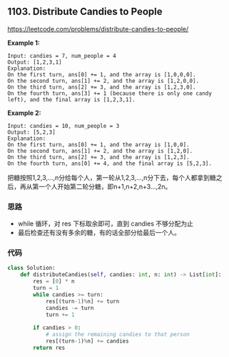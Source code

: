 ## 1103. Distribute Candies to People

https://leetcode.com/problems/distribute-candies-to-people/

**Example 1:**

```
Input: candies = 7, num_people = 4
Output: [1,2,3,1]
Explanation:
On the first turn, ans[0] += 1, and the array is [1,0,0,0].
On the second turn, ans[1] += 2, and the array is [1,2,0,0].
On the third turn, ans[2] += 3, and the array is [1,2,3,0].
On the fourth turn, ans[3] += 1 (because there is only one candy left), and the final array is [1,2,3,1].
```

**Example 2:**

```
Input: candies = 10, num_people = 3
Output: [5,2,3]
Explanation: 
On the first turn, ans[0] += 1, and the array is [1,0,0].
On the second turn, ans[1] += 2, and the array is [1,2,0].
On the third turn, ans[2] += 3, and the array is [1,2,3].
On the fourth turn, ans[0] += 4, and the final array is [5,2,3].
```

把糖按照1,2,3,...,n分给每个人，第一轮从1,2,3,...,n分下去，每个人都拿到糖之后，再从第一个人开始第二轮分糖，即n+1,n+2,n+3...,2n。

### 思路

- while 循环，对 res 下标取余即可，直到 candies 不够分配为止
- 最后检查还有没有多余的糖，有的话全部分给最后一个人。

### 代码

```python
class Solution:
    def distributeCandies(self, candies: int, n: int) -> List[int]:
        res = [0] * n
        turn = 1
        while candies >= turn:
            res[(turn-1)%n] += turn
            candies -= turn
            turn += 1
		     
        if candies > 0:
            # assign the remaining candies to that person
            res[(turn-1)%n] += candies
        return res
        
```

